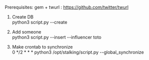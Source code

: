 Prerequisites:
gem + twurl : https://github.com/twitter/twurl


1. Create DB \
python3 script.py --create

2. Add someone \
python3 script.py --insert --influencer toto

3. Make crontab to synchronize \
0 */2 * * * python3 /opt/stalking/script.py --global_synchronize
